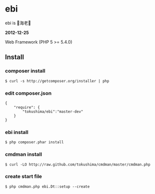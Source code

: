 ebi
====

ebi is :fried_shrimp:海老:fried_shrimp:

__2012-12-25__

Web Framework (PHP 5 >= 5.4.0)

## Install

### composer install
	$ curl -s http://getcomposer.org/installer | php

### edit composer.json
	{
    	"require": {
			"tokushima/ebi":"master-dev"
    	}
	}

### ebi install
	$ php composer.phar install

### cmdman install
	$ curl -LO http://raw.github.com/tokushima/cmdman/master/cmdman.php

### create start file
	$ php cmdman.php ebi.Dt::setup --create


